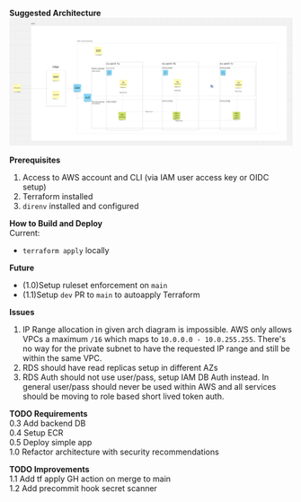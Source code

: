 **Suggested Architecture**  
![demo-arch](images/demo-arch.png)

**Prerequisites**  
1. Access to AWS account and CLI (via IAM user access key or OIDC setup)
2. Terraform installed
3. `direnv` installed and configured 

**How to Build and Deploy**  
Current:
* `terraform apply` locally  

**Future**  
* (1.0)Setup ruleset enforcement on `main`
* (1.1)Setup `dev` PR to `main` to autoapply Terraform


**Issues**
1. IP Range allocation in given arch diagram is impossible. AWS only allows VPCs a maximum `/16` which maps to `10.0.0.0 - 10.0.255.255`. There's no way for the private subnet to have the requested IP range and still be within the same VPC. 
2. RDS should have read replicas setup in different AZs
3. RDS Auth should not use user/pass, setup IAM DB Auth instead. In general user/pass should never be used within AWS and all services should be moving to role based short lived token auth. 


**TODO Requirements**  
0.3 Add backend DB  
0.4 Setup ECR  
0.5 Deploy simple app  
1.0 Refactor architecture with security recommendations

**TODO Improvements**  
1.1 Add tf apply GH action on merge to main  
1.2 Add precommit hook secret scanner